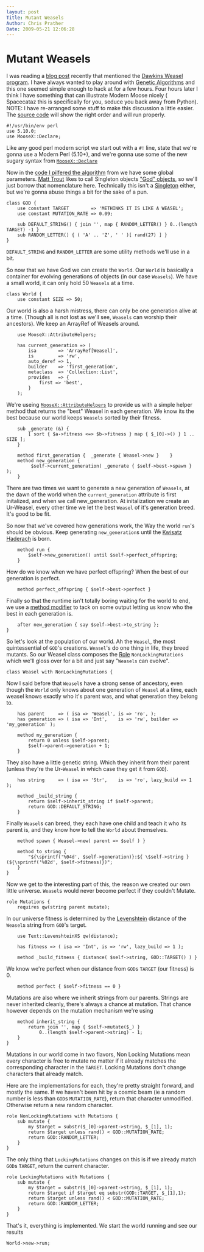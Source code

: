 ```yaml
---
layout: post
Title: Mutant Weasels  
Author: Chris Prather
Date: 2009-05-21 12:06:28
---
```


# Mutant Weasels
I was reading a [blog post][1] recently that mentioned the [Dawkins Weasel
program][2]. I have always wanted to play around with [Genetic Algorithms][3]
and this one seemed simple enough to hack at for a few hours. Four hours later
I think I have something that can illustrate Modern Moose nicely ( Spacecataz
this is specifically for you, seduce you back away from Python). NOTE: I have
re-arranged some stuff to make this discussion a little easier. The [source
code][8] will show the right order and will run properly.


    #!/usr/bin/env perl
    use 5.10.0;
    use MooseX::Declare;

Like any good perl modern script we start out with a `#!` line, state that
we're gonna use a Modern Perl (5.10+), and we're gonna use some of the new
sugary syntax from [`MooseX::Declare`][3]

Now in the [code I pilfered the algorithm][4] from we have some global
parameters. [Matt Trout][11] likes to call Singleton objects ["God" objects][12], so
we'll just borrow that nomenclature here. Technically this isn't a [Singleton][13]
either, but we're gonna abuse things a bit for the sake of a pun.

    class GOD {
        use constant TARGET        => 'METHINKS IT IS LIKE A WEASEL';
        use constant MUTATION_RATE => 0.09;

        sub DEFAULT_STRING() { join '', map { RANDOM_LETTER() } 0..(length TARGET) -1 }
        sub RANDOM_LETTER() { ( 'A' .. 'Z', ' ' )[ rand(27) ] }
    }

`DEFAULT_STRING` and `RANDOM_LETTER` are some utility methods we'll use in a
bit.

So now that we have God we can create the `World`. Our `World` is basically a
container for evolving generations of objects (in our case `Weasels`). We have
a small world, it can only hold 50 `Weasels` at a time.

    class World {
        use constant SIZE => 50;

Our world is also a harsh mistress, there can only be one generation alive at
a time. (Though all is not lost as we'll see, `Weasels` can worship their
ancestors). We keep an ArrayRef of Weasels around. 

        use MooseX::AttributeHelpers;
        
        has current_generation => (
            isa        => 'ArrayRef[Weasel]',
            is         => 'rw',
            auto_deref => 1,
            builder    => 'first_generation',
            metaclass  => 'Collection::List',
            provides   => {
                first => 'best',
            }
        );

We're useing [`MooseX::AttributeHelpers`][5] to provide us with a simple
helper method that returns the "best" Weasel in each generation. We know its
the best because our world keeps `Weasels` sorted by their fitness.

        sub _generate (&) {
            [ sort { $a->fitness <=> $b->fitness } map { $_[0]->() } 1 .. SIZE ];
        }
        
        method first_generation {  _generate { Weasel->new }    }
        method new_generation {
             $self->current_generation( _generate { $self->best->spawn } );
        }

There are two times we want to generate a new generation of `Weasels`, at the
dawn of the world when the `current_generation` attribute is first initalized,
and when we call new_generation. At initalization we create an Ur-Weasel,
every other time we let the best `Weasel` of it's generation breed. It's good
to be fit.

So now that we've covered how generations work, the Way the world `run`'s
should be obvious. Keep generating `new_generation`s until the [Kwisatz
Haderach][6] is born.

        method run {
            $self->new_generation() until $self->perfect_offspring;
        }

How do we know when we have perfect offspring? When the best of our generation
is perfect.

        method perfect_offspring { $self->best->perfect }

Finally so that the runtime isn't totally boring waiting for the world to end,
we use a [method modifier][7] to tack on some output letting us know who the
best in each generation is.

        after new_generation { say $self->best->to_string };
    }

So let's look at the population of our world. Ah the `Weasel`, the most
quintessential of `GOD`'s creations. `Weasel`'s do one thing in life, they
breed mutants. So our Weasel class composes the [Role][9]
`NonLockingMutations` which we'll gloss over for a bit and just say "`Weasels`
can evolve".

    class Weasel with NonLockingMutations {

Now I said before that `Weasel`s have a strong sense of ancestory, even though
the `World` only knows about one generation of `Weasel` at a time, each weasel
knows exactly who it's parent was, and what generation they belong to.
        
        has parent     => ( isa => 'Weasel', is => 'ro', );
        has generation => ( isa => 'Int',    is => 'rw', builder => 'my_generation' );

        method my_generation {
            return 0 unless $self->parent;
            $self->parent->generation + 1;
        }

They also have a little genetic string. Which they inherit from their parent
(unless they're the Ur-`Weasel` in which case they get it from `GOD`).
        
        has string     => ( isa => 'Str',    is => 'ro', lazy_build => 1 );
        
        method _build_string {
            return $self->inherit_string if $self->parent;
            return GOD::DEFAULT_STRING;
        }

Finally `Weasel`s can breed, they each have one child and teach it who its
parent is, and they know how to tell the `World` about themselves.

        method spawn { Weasel->new( parent => $self ) }
        
        method to_string {
            "${\sprintf('%04d', $self->generation)}:${ \$self->string } (${\sprintf('%02d', $self->fitness)})";
        }
    }

Now we get to the interesting part of this, the reason we created our own
little universe. `Weasel`s would never become perfect if they couldn't Mutate.


    role Mutations {
        requires qw(string parent mutate);

In our universe fitness is determined by the [Levenshtein][10] distance of the
`Weasel`s string from `GOD`'s target.

        use Text::LevenshteinXS qw(distance);
        
        has fitness => ( isa => 'Int', is => 'rw', lazy_build => 1 );
        
        method _build_fitness { distance( $self->string, GOD::TARGET() ) }    

We know we're perfect when our distance from `GOD`s `TARGET` (our fitness) is
0.

        method perfect { $self->fitness == 0 }

Mutations are also where we inherit strings from our parents. Strings are
never inherited cleanly, there's always a chance at mutation. That chance
however depends on the mutation mechanism we're using

        method inherit_string {
            return join '', map { $self->mutate($_) }
                0..(length $self->parent->string) - 1;
        }
    }

Mutations in our world come in two flavors, Non Locking Mutations mean every
character is free to mutate no matter if it already matches the corresponding
character in the `TARGET`. Locking Mutations don't change characters that
already match.

Here are the implementations for each, they're pretty straight forward, and
mostly the same. If we haven't been hit by a cosmic beam (ie a random number
is less than `GOD`s `MUTATION_RATE`), return that character unmodified.
Otherwise return a new random character.

    role NonLockingMutations with Mutations {
        sub mutate {
            my $target = substr($_[0]->parent->string, $_[1], 1);
            return $target unless rand() < GOD::MUTATION_RATE;
            return GOD::RANDOM_LETTER;
        }
    }

The only thing that `LockingMutations` changes on this is if we already match
`GOD`s `TARGET`, return the current character.

    role LockingMutations with Mutations {
        sub mutate {        
            my $target = substr($_[0]->parent->string, $_[1], 1);
            return $target if $target eq substr(GOD::TARGET, $_[1],1);
            return $target unless rand() < GOD::MUTATION_RATE;
            return GOD::RANDOM_LETTER;
        }
    }

That's it, everything is implemented. We start the world running and see
our results

    World->new->run;


[1]: http://spacecataz1663.blogspot.com/2009/05/shhhh-im-having-affair.html
[2]: http://en.wikipedia.org/wiki/Weasel_program
[3]: http://search.cpan.org/dist/MooseX-Declare
[4]: http://www.nmsr.org/weasel.htm
[5]: http://search.cpan.org/dist/MooseX-AttributeHelpers
[6]: http://en.wikipedia.org/wiki/Kwisatz_Haderach
[7]: http://search.cpan.org/dist/Moose/lib/Moose/Manual/MethodModifiers.pod
[8]: http://github.com/perigrin/mx-declare-weasels
[9]: http://search.cpan.org/dist/Moose/lib/Moose/Manual/Roles.pod
[10]: http://en.wikipedia.org/wiki/Levenshtein_distance
[11]: http://www.shadowcat.co.uk/blog/matt-s-trout/
[12]: http://en.wikipedia.org/wiki/God_object
[13]: http://en.wikipedia.org/wiki/Singleton_pattern
